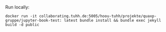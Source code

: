 Run locally:

    docker run -it collaborating.tuhh.de:5005/hoou-tuhh/projekte/quaxp-gruppe/jupyter-book-test: latest bundle install && bundle exec jekyll build -d public




